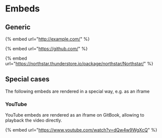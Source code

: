 # Embeds

## Generic

{% embed url="http://example.com/" %}

{% embed url="https://github.com/" %}

{% embed url="https://northstar.thunderstore.io/package/northstar/Northstar/" %}

## Special cases

The following embeds are rendered in a special way, e.g. as an iframe

### YouTube

YouTube embeds are rendered as an iframe on GitBook, allowing to playback the video directly.

{% embed url="https://www.youtube.com/watch?v=dQw4w9WgXcQ" %}

